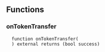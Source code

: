 


## Functions
### onTokenTransfer
```solidity
  function onTokenTransfer(
  ) external returns (bool success)
```




